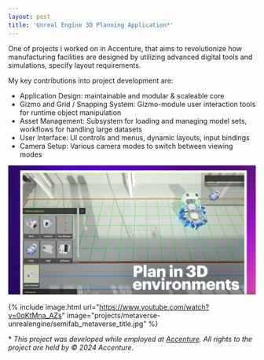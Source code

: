 ```yaml
---
layout: post
title: 'Unreal Engine 3D Planning Application*'
---
```

One of projects i worked on in Accenture, that aims to revolutionize how manufacturing facilities are designed by utilizing advanced digital tools and simulations, specify layout requirements. 

My key contributions into project development are:
* Application Design: maintainable and modular & scaleable core
* Gizmo and Grid / Snapping System: Gizmo-module user interaction tools for runtime object manipulation
* Asset Management: Subsystem for loading and managing model sets, workflows for handling large datasets
* User Interface: UI controls and menus, dynamic layouts, input bindings
* Camera Setup: Various camera modes to switch between viewing modes

![metaverse 3d planning tool](/assets/img/projects/metaverse-unrealengine/3d-planning-tools.jpg)

{% include image.html url="https://www.youtube.com/watch?v=0qKtMna_AZs" image="projects/metaverse-unrealengine/semifab_metaverse_title.jpg" %}

\* *This project was developed while employed at [Accenture](https://www.accenture.com/). All rights to the project are held by © 2024 Accenture.*
